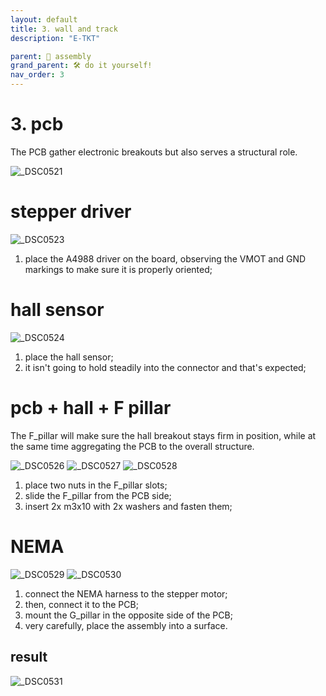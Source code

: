```yaml
---
layout: default
title: 3. wall and track
description: "E-TKT"

parent: 🧩 assembly
grand_parent: 🛠️ do it yourself!
nav_order: 3
---
```


# **3. pcb**

The PCB gather electronic breakouts but also serves a structural role. 

![_DSC0521](https://user-images.githubusercontent.com/15098003/196185055-6aed9912-7867-4cb3-ad2a-606238e2e0b2.jpg)


# stepper driver

![_DSC0523](https://user-images.githubusercontent.com/15098003/196185063-d4743c1a-6601-4dee-b9cb-1c615c004d64.jpg)

1. place the A4988 driver on the board, observing the VMOT and GND markings to make sure it is properly oriented;


# hall sensor

![_DSC0524](https://user-images.githubusercontent.com/15098003/196185066-e851fced-6f3d-49ee-a590-d0e9f9021fb2.jpg)

1. place the hall sensor;
2. it isn't going to hold steadily into the connector and that's expected;


# pcb + hall + F pillar

The F_pillar will make sure the hall breakout stays firm in position, while at the same time aggregating the PCB to the overall structure.

![_DSC0526](https://user-images.githubusercontent.com/15098003/196185071-9695baa2-cf7e-4b30-bfaf-a50adc66be98.jpg)
![_DSC0527](https://user-images.githubusercontent.com/15098003/196185074-07df3b2c-d6f2-4aa8-93cc-a92dcb627808.jpg)
![_DSC0528](https://user-images.githubusercontent.com/15098003/196185077-85608d7c-a306-4a65-9f56-b2954b41db14.jpg)

1. place two nuts in the F_pillar slots;
2. slide the F_pillar from the PCB side;
3. insert 2x m3x10 with 2x washers and fasten them;


# NEMA

![_DSC0529](https://user-images.githubusercontent.com/15098003/196185078-da34ba9f-25fb-432a-bd08-ab944df2b724.jpg)
![_DSC0530](https://user-images.githubusercontent.com/15098003/196185079-d90e178b-6254-4bdf-a4ab-82528acc1d2d.jpg)

1. connect the NEMA harness to the stepper motor;
2. then, connect it to the PCB;
3. mount the G_pillar in the opposite side of the PCB;
4. very carefully, place the assembly into a surface. 

## result

![_DSC0531](https://user-images.githubusercontent.com/15098003/196185081-8438a51b-72e9-4ce3-abf4-d3c47e4f4289.jpg)

